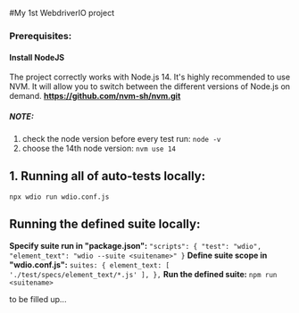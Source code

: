 #My 1st WebdriverIO project
### Prerequisites:
#### Install NodeJS
The project correctly works with Node.js 14. 
It's highly recommended to use NVM. It will allow you to switch between the different versions of Node.js on demand.
**https://github.com/nvm-sh/nvm.git**

##### NOTE:

1. check the node version before every test run:
`node -v`
2. choose the 14th node version: `nvm use 14`

## 1. Running all of auto-tests locally:
`npx wdio run wdio.conf.js`
## Running the defined suite locally:
**Specify suite run in "package.json":**
`"scripts": {
"test": "wdio",
"element_text": "wdio --suite <suitename>"
}`
**Define suite scope in "wdio.conf.js":**
`suites: {
element_text: [
'./test/specs/element_text/*.js'
],
},`
**Run the defined suite:**
`npm run <suitename>`

to be filled up...